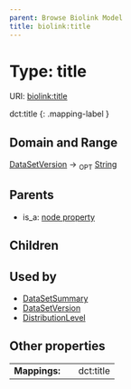 ```yaml
---
parent: Browse Biolink Model
title: biolink:title
---
```


# Type: title




URI: [biolink:title](https://w3id.org/biolink/vocab/title)

dct:title
{: .mapping-label }



## Domain and Range

[DataSetVersion](DataSetVersion.md) ->  <sub>OPT</sub> [String](types/String.md)

## Parents

 *  is_a: [node property](node_property.md)

## Children


## Used by

 * [DataSetSummary](DataSetSummary.md)
 * [DataSetVersion](DataSetVersion.md)
 * [DistributionLevel](DistributionLevel.md)

## Other properties

|  |  |  |
| --- | --- | --- |
| **Mappings:** | | dct:title |

